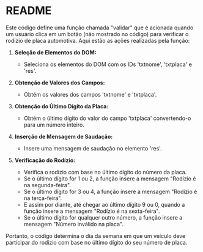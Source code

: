 # README

Este código define uma função chamada "validar" que é acionada quando um usuário clica em um botão (não mostrado no código) para verificar o rodízio de placa automotiva. Aqui estão as ações realizadas pela função:

1. **Seleção de Elementos do DOM:**
   - Seleciona os elementos do DOM com os IDs 'txtnome', 'txtplaca' e 'res'.

2. **Obtenção de Valores dos Campos:**
   - Obtém os valores dos campos 'txtnome' e 'txtplaca'.

3. **Obtenção do Último Dígito da Placa:**
   - Obtém o último dígito do valor do campo 'txtplaca' convertendo-o para um número inteiro.

4. **Inserção de Mensagem de Saudação:**
   - Insere uma mensagem de saudação no elemento 'res'.

5. **Verificação do Rodízio:**
   - Verifica o rodízio com base no último dígito do número da placa.
   - Se o último dígito for 1 ou 2, a função insere a mensagem "Rodízio é na segunda-feira".
   - Se o último dígito for 3 ou 4, a função insere a mensagem "Rodízio é na terça-feira".
   - E assim por diante, até chegar ao último dígito 9 ou 0, quando a função insere a mensagem "Rodízio é na sexta-feira".
   - Se o último dígito for qualquer outro número, a função insere a mensagem "Número inválido na placa".

Portanto, o código determina o dia da semana em que um veículo deve participar do rodízio com base no último dígito do seu número de placa.